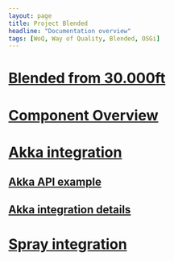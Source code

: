 ```yaml
---
layout: page
title: Project Blended
headline: "Documentation overview"
tags: [WoQ, Way of Quality, Blended, OSGi]
---
```


# [Blended from 30.000ft](30000.html)

# [Component Overview](ComponentOverview.html)

# [Akka integration](akka/AkkaIntegration.html)

## [Akka API example](akka/AkkaApiExample.html)

## [Akka integration details](akka/AkkaIntegrationDetails.html)

# [Spray integration](spray/SprayIntegration.html)


